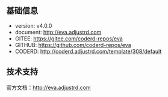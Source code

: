 ## 基础信息

- version: v4.0.0
- document: http://eva.adjustrd.com
- GITEE: https://gitee.com/coderd-repos/eva
- GITHUB: https://github.com/coderd-repos/eva
- CODERD: http://coderd.adjustrd.com/template/308/default

## 技术支持
官方文档：http://eva.adjustrd.com